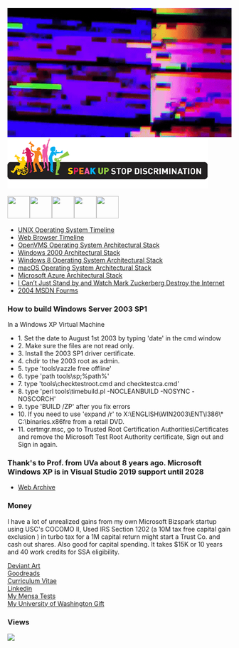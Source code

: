 ﻿![Opensource](/images/background.gif)
![Opensource](/images/stopdiscrim.png)

<img src="https://raw.githubusercontent.com/FortAwesome/Font-Awesome/6.x/svgs/regular/file-word.svg" width="50" height="50"><img src="https://raw.githubusercontent.com/FortAwesome/Font-Awesome/6.x/svgs/brands/deviantart.svg" width="50" height="50"><img src="https://raw.githubusercontent.com/FortAwesome/Font-Awesome/6.x/svgs/brands/goodreads.svg" width="50" height="50"><img src="https://raw.githubusercontent.com/FortAwesome/Font-Awesome/6.x/svgs/brands/windows.svg" width="50" height="50"><img src="https://raw.githubusercontent.com/FortAwesome/Font-Awesome/6.x/svgs/brands/linkedin.svg" width="50" height="50">
 <ul>
  <li><a href="https://upload.wikimedia.org/wikipedia/commons/c/cd/Unix_timeline.en.svg">UNIX Operating System Timeline</a></li>
  <li><a href="https://upload.wikimedia.org/wikipedia/commons/7/74/Timeline_of_web_browsers.svg">Web Browser Timeline</a></li>
  <li><a href="https://upload.wikimedia.org/wikipedia/commons/0/08/Openvms-system-architecture.svg">OpenVMS Operating System Architectural Stack</a></li>
  <li><a href="images/windows-2000-architecture-l.jpg">Windows 2000 Architectural Stack</a></li>
  <li><a href="images/windows-8-winrt-win32-framework-stack.jpg">Windows 8 Operating System Architectural Stack</a></li>
  <li><a href="https://upload.wikimedia.org/wikipedia/commons/f/f2/Diagram_of_Mac_OS_X_architecture.svg">macOS Operating System Architectural Stack</a></li>
  <li><a href="images/microsoft-azure-stack-block-diagram.jpg">Microsoft Azure Architectural Stack</a></li> 
  <li><a href="https://observer.com/2016/11/i-cant-just-stand-by-and-watch-mark-zuckerberg-destroy-the-internet/">I Can’t Just Stand by and Watch Mark Zuckerberg Destroy the Internet</a></li> 
  <li><a href="https://web.archive.org/web/20060509003149/http://forums.microsoft.com/MSDN/default.aspx?forumgroupid=12&siteid=1">2004 MSDN Fourms</a></li>  
</ul>

### How to build Windows Server 2003 SP1

In a Windows XP Virtual Machine

<ul>
	<li>1. Set the date to August 1st 2003 by typing 'date' in the cmd window</li>
	<li>2. Make sure the files are not read only.</li>
	<li>3. Install the 2003 SP1 driver certificate.</li>
	<li>4. chdir to the 2003 root as admin.</li>
	<li>5. type 'tools\razzle free offline'</li>
	<li>6. type 'path tools\sp;%path%'</li>
	<li>7. type 'tools\checktestroot.cmd and checktestca.cmd'</li>
	<li>8. type 'perl tools\timebuild.pl -NOCLEANBUILD -NOSYNC -NOSCORCH'</li>
	<li>9. type 'BUILD /ZP' after you fix errors</li>
	<li>10. If you need to use 'expand /r' to X:\ENGLISH\WIN2003\ENT\I386\* C:\binaries.x86fre from a retail DVD.</li>
        <li>11. certmgr.msc, go to Trusted Root Certification Authorities\Certificates and remove the Microsoft Test Root Authority certificate, Sign out and Sign in again.</li>
</ul>

### Thank's to Prof. from UVa about 8 years ago. Microsoft Windows XP is in Visual Studio 2019 support until 2028
<ul>
  <li><a href="https://web.archive.org/web/20010418220512/http://research.microsoft.com/programs/NTSrcLicInfo.asp">Web Archive</a></li>
</ul>

### Money

I have a lot of unrealized gains from my own Microsoft Bizspark startup using USC's COCOMO II, Used IRS Section 1202 (a 10M tax free capital gain exclusion ) in turbo tax for a 1M capital return might start a Trust Co. and cash out shares. Also good for capital spending. It takes $15K or 10 years and 40 work credits for SSA eligibility.

<!--<a href="docs/Autobiography/Autobiograpghy.pdf">Autobiograpghy</a>
</br>-->
<a href="https://www.deviantart.com/jdm7dv">Deviant Art</a>
</br>
<a href="https://www.goodreads.com/user/show/72426002-jonathan-moore">Goodreads</a>
</br>
<a href="docs/Jonathan Chapman Moore FRSA.doc">Curriculum Vitae</a>
</br>
<a href="https://www.linkedin.com/in/jdm7dv/">Linkedin</a>
</br>
<a href="https://github.com/jonathanchapmanmoore/My-Mensa-Tests">My Mensa Tests</a>
</br>
<a href="https://github.com/jonathanchapmanmoore/UWA">My University of Washington Gift</a>



### Views
![](https://komarev.com/ghpvc/?username=jonathanchapmanmoore)

		

